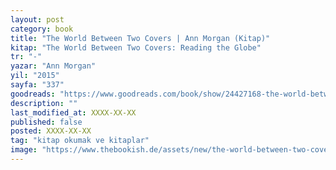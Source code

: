 ```yaml
---
layout: post
category: book
title: "The World Between Two Covers | Ann Morgan (Kitap)"
kitap: "The World Between Two Covers: Reading the Globe"
tr: "-"
yazar: "Ann Morgan"
yil: "2015"
sayfa: "337"
goodreads: "https://www.goodreads.com/book/show/24427168-the-world-between-two-covers"
description: ""
last_modified_at: XXXX-XX-XX
published: false
posted: XXXX-XX-XX
tag: "kitap okumak ve kitaplar"
image: "https://www.thebookish.de/assets/new/the-world-between-two-covers.jpg"
---
```



